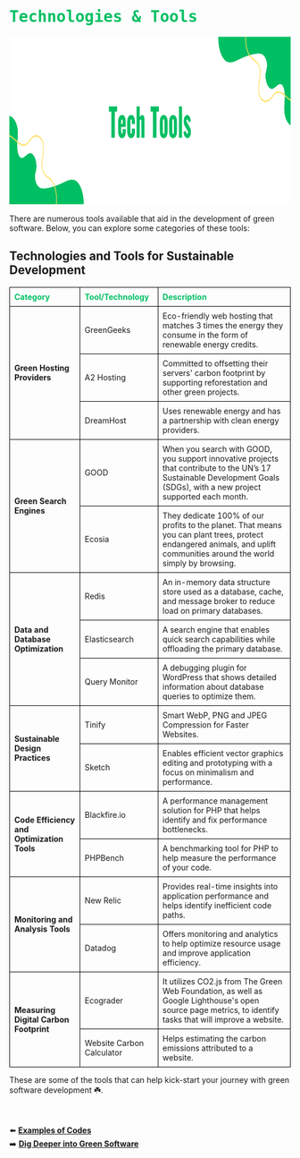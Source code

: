 # <span style="color: #00BF63; font-family:Monaco, monospace">Technologies & Tools </span>

<img src="assets/samples/5_Tools.png" alt="tools" style="width:100%;height:300px;">

There are numerous tools available that aid in the development of green software. Below, you can explore some categories of these tools:

<!DOCTYPE html>
<html lang="en">
<head>
    <meta charset="UTF-8">
    <meta name="viewport" content="width=device-width, initial-scale=1.0">
    <style>
        table {
            width: 100%;
            border-collapse: collapse;
        }
        th, td {
            border: 1px solid black;
            padding: 8px;
            text-align: left;
        }
        th {
            /* background-color: #f0f0f0; */
            color: #00BF63;
        }
    </style>
</head>
<body>


<h2>Technologies and Tools for Sustainable Development</h2>

<table>
    <thead>
        <tr>
            <th>Category</th>
            <th>Tool/Technology</th>
            <th>Description</th>
        </tr>
    </thead>
    <tbody>
        <tr>
        <td rowspan="3"><strong>Green Hosting Providers</strong></td>
            <td>GreenGeeks</td>
            <td>Eco-friendly web hosting that matches 3 times the energy they consume in the form of renewable energy credits.</td>
        </tr>
        <tr>
            <td>A2 Hosting</td>
            <td>Committed to offsetting their servers' carbon footprint by supporting reforestation and other green projects.</td>
        </tr>
        <tr>
            <td>DreamHost</td>
            <td>Uses renewable energy and has a partnership with clean energy providers.</td>
        </tr>
        <tr>
            <td rowspan="2"><strong>Green Search Engines</strong></td>
            <td>GOOD</td>
            <td>When you search with GOOD, you support innovative projects that contribute to the UN’s 17 Sustainable Development Goals (SDGs), with a new project supported each month.</td>
        </tr>
        <tr>
            <td>Ecosia</td>
            <td>They dedicate 100% of our profits to the planet. That means you can plant trees, protect endangered animals, and uplift communities around the world simply by browsing.</td>
        </tr>
        <tr>
            <td rowspan="3"><strong>Data and Database Optimization</strong></td>
            <td>Redis</td>
            <td>An in-memory data structure store used as a database, cache, and message broker to reduce load on primary databases.</td>
        </tr>
        <tr>
            <td>Elasticsearch</td>
            <td>A search engine that enables quick search capabilities while offloading the primary database.</td>
        </tr>
        <tr>
            <td>Query Monitor</td>
            <td>A debugging plugin for WordPress that shows detailed information about database queries to optimize them.</td>
        </tr>
        <tr>
            <td rowspan="2"><strong>Sustainable Design Practices</strong></td>
            <td>Tinify</td>
            <td>Smart WebP, PNG and JPEG Compression for Faster Websites.</td>
        </tr>
        <tr>
            <td>Sketch</td>
            <td>Enables efficient vector graphics editing and prototyping with a focus on minimalism and performance.</td>
        </tr>
        <tr>
            <td rowspan="2"><strong>Code Efficiency and Optimization Tools</strong></td>
            <td>Blackfire.io</td>
            <td>A performance management solution for PHP that helps identify and fix performance bottlenecks.</td>
        </tr>
        <tr>
            <td>PHPBench</td>
            <td>A benchmarking tool for PHP to help measure the performance of your code.</td>
        </tr>
        <tr>
            <td rowspan="2"><strong>Monitoring and Analysis Tools</strong></td>
            <td>New Relic</td>
            <td>Provides real-time insights into application performance and helps identify inefficient code paths.</td>
        </tr>
        <tr>
            <td>Datadog</td>
            <td>Offers monitoring and analytics to help optimize resource usage and improve application efficiency.</td>
        </tr>
        <tr>
            <td rowspan="2"><strong>Measuring Digital Carbon Footprint</strong></td>
            <td>Ecograder </td>
            <td>It utilizes CO2.js from The Green Web Foundation, as well as Google Lighthouse's open source page metrics, to identify tasks that will improve a website.</td>
        </tr>
        <tr>
            <td>Website Carbon Calculator</td>
            <td>Helps estimating the carbon emissions attributed to a website.</td>
        </tr>
    </tbody>
</table>

These are some of the tools that can help kick-start your journey with green software development ☘️.
</body>
</html>

<br><br>
⬅️ [**Examples of Codes**](4_examples_of_codes.md)
<br>
➡️ [**Dig Deeper into Green Software**](6_dig_deeper_into_it.md)